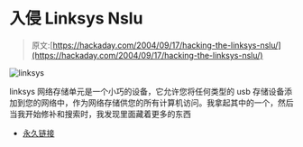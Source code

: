 # 入侵 Linksys Nslu

> 原文:[https://hackaday.com/2004/09/17/hacking-the-linksys-nslu/](https://hackaday.com/2004/09/17/hacking-the-linksys-nslu/)

![linksys](img/5452b8a5aadeb9f80f21a4bca1cbbb50.png)

linksys 网络存储单元是一个小巧的设备，它允许您将任何类型的 usb 存储设备添加到您的网络中，作为网络存储供您的所有计算机访问。我拿起其中的一个，然后当我开始修补和搜索时，我发现里面藏着更多的东西

*   [永久链接](http://www.tomsnetworking.com/Sections-article85.php)